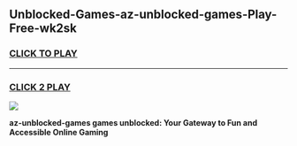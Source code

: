 
## Unblocked-Games-az-unblocked-games-Play-Free-wk2sk
<h3>
<a href="https://premium76.site?title=az-unblocked-games&ref=23A">CLICK TO PLAY</a></h3>
<hr>

<h3>
<a href="https://premium76.site?title=az-unblocked-games&ref=23A">CLICK 2 PLAY</a>
  
</h3>

<a href="https://premium76.site?title=az-unblocked-games&ref=23A"><img src="https://clearcache.store/games.png"></a>


**az-unblocked-games games unblocked: Your Gateway to Fun and Accessible Online Gaming**
